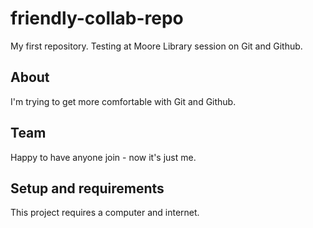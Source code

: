 # friendly-collab-repo
My first repository. Testing at Moore Library session on Git and Github.

## About
I'm trying to get more comfortable with Git and Github.

## Team
Happy to have anyone join - now it's just me.

## Setup and requirements
This project requires a computer and internet.
